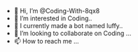 - 👋 Hi, I’m @Coding-With-8qx8
- 👀 I’m interested in Coding..
- 🌱 I currently made a bot named luffy..
- 💞️ I’m looking to collaborate on Coding ...
- 📫 How to reach me ...
